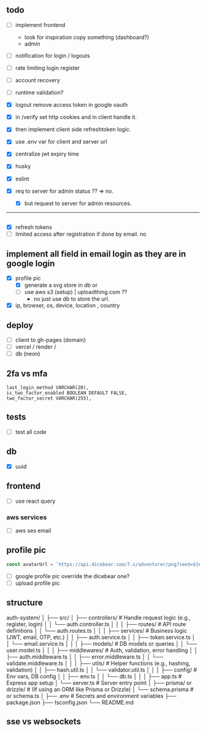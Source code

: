 ## todo

- [ ] implement frontend

  - look for inspiration copy something (dashboard?)
  - admin

- [ ] notification for login / logouts

- [ ] rate limiting login register

- [ ] account recovery

- [ ] runtime validation?

- [x] logout remove access token in google oauth
- [x] in /verify
      set http cookies
      and in client
      handle it.
- [x] then implement client side refreshtoken logic.

- [x] use .env var for client and server url
- [x] centralize jwt expiry time
- [x] husky
- [x] eslint
- [x] req to server for admin status ?? => no.
  - [x] but request to server for admin resources.

---

##

- [x] refresh tokens
- [ ] limited access after registration if done by email.
no

## implement all field in email login as they are in google login

- [x] profile pic
  - [x] generate a svg store in db or
  - [ ] use aws s3 (setup) | uploadthing.com ??
    - no just use db to store the url.
- [x] ip, browser, os, device, location , country

## deploy

- [ ] client to gh-pages (domain)
- [ ] vercel / render /
- [ ] db (neon)

## 2fa vs mfa

    last_login_method VARCHAR(20),
    is_two_factor_enabled BOOLEAN DEFAULT FALSE,
    two_factor_secret VARCHAR(255),

## tests

- [ ] test all code

## db

- [x] uuid

## frontend

- [ ] use react query

### aws services

- [ ] aws ses email

## profile pic

```ts
const avatarUrl = `https://api.dicebear.com/7.x/adventurer/png?seed=${uuidv4()}`;
```

- [ ] google profile pic override the dicebear one?
- [ ] upload profile pic

## structure

auth-system/
│
├── src/
│ ├── controllers/ # Handle request logic (e.g., register, login)
│ │ └── auth.controller.ts
│ │
│ ├── routes/ # API route definitions
│ │ └── auth.routes.ts
│ │
│ ├── services/ # Business logic (JWT, email, OTP, etc.)
│ │ ├── auth.service.ts
│ │ ├── token.service.ts
│ │ └── email.service.ts
│ │
│ ├── models/ # DB models or queries
│ │ └── user.model.ts
│ │
│ ├── middlewares/ # Auth, validation, error handling
│ │ ├── auth.middleware.ts
│ │ ├── error.middleware.ts
│ │ └── validate.middleware.ts
│ │
│ ├── utils/ # Helper functions (e.g., hashing, validation)
│ │ ├── hash.util.ts
│ │ └── validator.util.ts
│ │
│ ├── config/ # Env vars, DB config
│ │ ├── env.ts
│ │ └── db.ts
│ │
│ ├── app.ts # Express app setup
│ └── server.ts # Server entry point
│
├── prisma/ or drizzle/ # (If using an ORM like Prisma or Drizzle)
│ └── schema.prisma # or schema.ts
│
├── .env # Secrets and environment variables
├── package.json
├── tsconfig.json
└── README.md

## sse vs websockets
